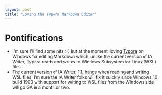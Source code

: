 ```yaml
---
layout: post
title: "Loving the Typora Markdown Editor"
---
```


# Pontifications

* I'm sure I'll find some nits :-) but at the moment, loving [Typora](https://typora.io/) on Windows for editing Markdown which, unlike the current version of IA Writer, Typora reads and writes to Windows Subsystem for Linux (WSL) files.
* The current version of  IA Writer, 1.1,  hangs when reading and writing WSL files; I'm sure the IA Writer folks will fix it quickly since Windows 10 build 1903 with support for writing to WSL files from the Windows side will go GA in a month or two.
